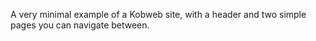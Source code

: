 A very minimal example of a Kobweb site, with a header and two simple pages you can navigate between.